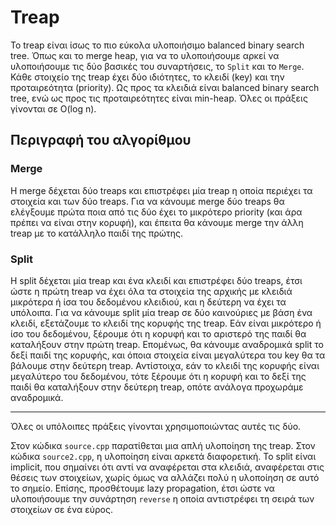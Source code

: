 # Treap

Το treap είναι ίσως το πιο εύκολα υλοποιήσιμο balanced binary search tree. Όπως και το merge heap, για να το υλοποιήσουμε αρκεί να υλοποιήσουμε τις δύο βασικές του συναρτήσεις, το `Split`  και το `Merge`. Κάθε στοιχείο της treap έχει δύο ιδιότητες, το κλειδί (key) και την προταιρεότητα (priority). Ως προς τα κλειδιά είναι balanced binary search tree, ενώ ως προς τις προταιρεότητες είναι min-heap. Όλες οι πράξεις γίνονται σε O(log n).

## Περιγραφή του αλγορίθμου

### Merge

Η merge δέχεται δύο treaps και επιστρέφει μία treap η οποία περιέχει τα στοιχεία και των δύο treaps. Για να κάνουμε merge δύο treaps θα ελέγξουμε πρώτα ποια από τις δύο έχει το μικρότερο priority (και άρα πρέπει να είναι στην κορυφή), και έπειτα θα κάνουμε merge την άλλη treap με το κατάλληλο παιδί της πρώτης.

### Split

Η split δέχεται μία treap και ένα κλειδί και επιστρέφει δύο treaps, έτσι ώστε η πρώτη treap να έχει όλα τα στοιχεία της αρχικής με κλειδιά μικρότερα ή ίσα του δεδομένου κλειδιού, και η δεύτερη να έχει τα υπόλοιπα. Για να κάνουμε split μία treap σε δύο καινούριες με βάση ένα κλειδί, εξετάζουμε το κλειδί της κορυφής της treap. Εάν είναι μικρότερο ή ίσο του δεδομένου, ξέρουμε ότι η κορυφή και το αριστερό της παιδί θα καταλήξουν στην πρώτη treap. Επομένως, θα κάνουμε αναδρομικά split το δεξί παιδί της κορυφής, και όποια στοιχεία είναι μεγαλύτερα του key θα τα βάλουμε στην δεύτερη treap. Αντίστοιχα, εάν το κλειδί της κορυφής είναι μεγαλύτερο του δεδομένου, τότε ξέρουμε ότι η κορυφή και το δεξί της παιδί θα καταλήξουν στην δεύτερη treap, οπότε ανάλογα προχωράμε αναδρομικά.

------

Όλες οι υπόλοιπες πράξεις γίνονται χρησιμοποιώντας αυτές τις δύο.

Στον κώδικα `source.cpp` παρατίθεται μια απλή υλοποίηση της treap. Στον κώδικα `source2.cpp`, η υλοποίηση είναι αρκετά διαφορετική. Το split είναι implicit, που σημαίνει ότι αντί να αναφέρεται στα κλειδιά, αναφέρεται στις θέσεις των στοιχείων, χωρίς όμως να αλλάζει πολύ η υλοποίηση σε αυτό το σημείο. Επίσης, προσθέτουμε lazy propagation, έτσι ώστε να υλοποιήσουμε την συνάρτηση `reverse` η οποία αντιστρέφει τη σειρά των στοιχείων σε ένα εύρος.

